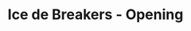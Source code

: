 ---
layout: videojs
title: Ice de Breakers - Opening
description: >+
    Translation by @sasori39883522
lang: en
plink: https://hinatacampaign.github.io/ice-de-breakers-op.html
subtitles: 日向坂46ICE DE BREAKERSOPムービーアイスボックス字幕付き.en.vtt
video_url: http://www.youtube.com/watch?v=t4sdGns7jrc
thumbnail: https://i.ytimg.com/vi/t4sdGns7jrc/maxresdefault.jpg
related_links:
- path: /ice-de-breakers-01.html
  label: Episode 1
- path: /ice-de-breakers-02.html
  label: Episode 2
- path: /ice-de-breakers-03.html
  label: Episode 3
- path: /ice-de-breakers-04.html
  label: Episode 4
- path: /ice-de-breakers-05.html
  label: Episode 5
---